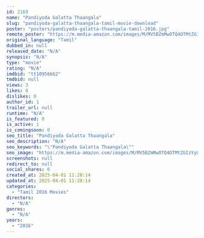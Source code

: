 ```yaml
---
id: 2169
name: "Pandiyoda Galatta Thaangala"
slug: "pandiyoda-galatta-thaangala-tamil-movie-download"
poster: "posters/pandiyoda-galatta-thaangala-tamil-2016.jpg"
remote_poster: "https://m.media-amazon.com/images/M/MV5BZmMwOTQ4OTMtZGIzYy00OGYzLTk1NmMtY2UzNWE3MjA0YjdjXkEyXkFqcGdeQXVyMzYxOTQ3MDg@._V1_SX300.jpg"
original_language: "Tamil"
dubbed_in: null
released_date: "N/A"
synopsis: "N/A"
type: "movie"
rating: "N/A"
imdbid: "tt10956662"
tmdbid: null
views: 3
likes: 0
dislikes: 0
author_id: 1
trailer_url: null
runtime: "N/A"
is_featured: 0
is_active: 1
is_comingsoon: 0
seo_title: "Pandiyoda Galatta Thaangala"
seo_description: "N/A"
seo_keywords: "\"Pandiyoda Galatta Thaangala\""
seo_image: "https://m.media-amazon.com/images/M/MV5BZmMwOTQ4OTMtZGIzYy00OGYzLTk1NmMtY2UzNWE3MjA0YjdjXkEyXkFqcGdeQXVyMzYxOTQ3MDg@._V1_SX300.jpg"
screenshots: null
redirect_to: null
social_shares: 0
created_at: 2025-04-01 11:28:14
updated_at: 2025-04-01 11:28:14
categories:
  - "Tamil 2016 Movies"
directors:
  - "N/A"
genres:
  - "N/A"
years:
  - "2016"
---
```

